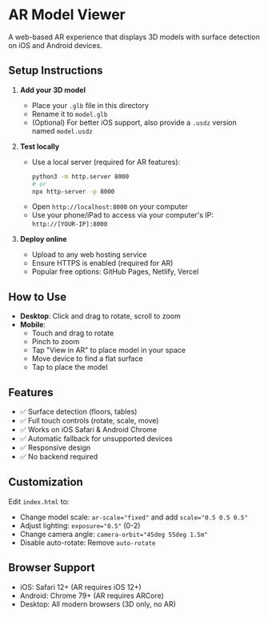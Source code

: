 # AR Model Viewer

A web-based AR experience that displays 3D models with surface detection on iOS and Android devices.

## Setup Instructions

1. **Add your 3D model**
   - Place your `.glb` file in this directory
   - Rename it to `model.glb`
   - (Optional) For better iOS support, also provide a `.usdz` version named `model.usdz`

2. **Test locally**
   - Use a local server (required for AR features):
     ```bash
     python3 -m http.server 8000
     # or
     npx http-server -p 8000
     ```
   - Open `http://localhost:8000` on your computer
   - Use your phone/iPad to access via your computer's IP: `http://[YOUR-IP]:8000`

3. **Deploy online**
   - Upload to any web hosting service
   - Ensure HTTPS is enabled (required for AR)
   - Popular free options: GitHub Pages, Netlify, Vercel

## How to Use

- **Desktop**: Click and drag to rotate, scroll to zoom
- **Mobile**: 
  - Touch and drag to rotate
  - Pinch to zoom
  - Tap "View in AR" to place model in your space
  - Move device to find a flat surface
  - Tap to place the model

## Features

- ✅ Surface detection (floors, tables)
- ✅ Full touch controls (rotate, scale, move)
- ✅ Works on iOS Safari & Android Chrome
- ✅ Automatic fallback for unsupported devices
- ✅ Responsive design
- ✅ No backend required

## Customization

Edit `index.html` to:
- Change model scale: `ar-scale="fixed"` and add `scale="0.5 0.5 0.5"`
- Adjust lighting: `exposure="0.5"` (0-2)
- Change camera angle: `camera-orbit="45deg 55deg 1.5m"`
- Disable auto-rotate: Remove `auto-rotate`

## Browser Support

- iOS: Safari 12+ (AR requires iOS 12+)
- Android: Chrome 79+ (AR requires ARCore)
- Desktop: All modern browsers (3D only, no AR)